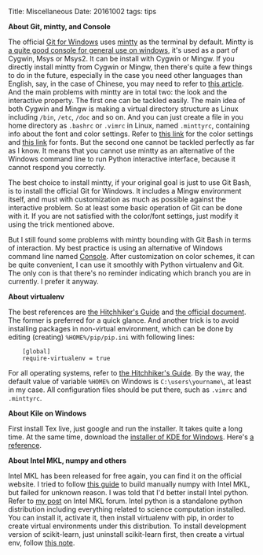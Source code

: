 Title: Miscellaneous
Date: 20161002
tags: tips


**About Git, mintty, and Console**

The official [Git for Windows](https://git-scm.com/download/win) uses [mintty](https://mintty.github.io/) as the terminal by default. 
Mintty is [a quite good console for general use on windows](https://chadaustin.me/2009/10/reasons-why-mintty-is-the-best-terminal-on-windows/), 
it's used as a part of Cygwin, Msys or Msys2. It can be install with Cygwin or Mingw. 
If you directly install mintty from Cygwin or Mingw, then there's quite a few things to do in the future, especially in the case you need 
other languages than English, say, in the case of Chinese, you may need to refer to [this article](https://jerry2yang.wordpress.com/2011/08/30/mintty-%E5%8F%AF%E4%BB%A5%E5%9C%A8windows-%E4%BD%9C%E6%A5%AD%E7%B3%BB%E7%B5%B1%E4%B8%8A%E9%81%8B%E8%A1%8C%E9%9D%9E%E5%B8%B8%E4%B8%8D%E9%8C%AF%E7%9A%84console/). 
And the main problems with mintty are in total two: the look and the interactive property. 
The first one can be tackled easily. 
The main idea of both Cygwin and Mingw is making a virtual directory structure as Linux including `/bin`, `/etc`, `/doc` and so on. 
And you can just create a file in you home directory as `.bashrc` or `.vimrc` in Linux, named `.minttyrc`, containing info about the font and color settings. 
Refer to [this link](http://ciembor.github.io/4bit/#) for the color settings and [this link](https://www.trueneutral.eu/2014/win-proper-term.html) for fonts.
But the second one cannot be tackled perfectly as far as I know. 
It means that you cannot use mintty as an alternative of the Windows command line to run Python interactive interface, because it cannot respond you correctly. 

The best choice to install mintty, if your original goal is just to use Git Bash, is to install the official Git for Windows. 
It includes a Mingw environment itself, and must with customization as much as possible against the interactive problem. 
So at least some basic operation of Git can be done with it. 
If you are not satisfied with the color/font settings, just modify it using the trick mentioned above. 

But I still found some problems with mintty bounding with Git Bash in terms of interaction. 
My best practice is using an alternative of Windows command line named [Console](http://www.hanselman.com/blog/Console2ABetterWindowsCommandPrompt.aspx). 
After customization on color schemes, it can be quite convenient, I can use it smoothly with Python virtualenv and Git. 
The only con is that there's no reminder indicating which branch you are in currently. 
I prefer it anyway. 

**About virtualenv**

The best references are [the Hitchhiker's Guide](http://docs.python-guide.org/en/latest/dev/virtualenvs/) and 
[the official document](https://virtualenv.readthedocs.io/en/latest/userguide/). 
The former is preferred for a quick glance. 
And another trick is to avoid installing packages in non-virtual environment, which can be done by 
editing (creating) `%HOME%/pip/pip.ini` with following lines:

		[global]
		require-virtualenv = true
For all operating systems, refer to [the Hitchhiker's Guide](http://docs.python-guide.org/en/latest/dev/pip-virtualenv/). 
By the way, the default value of variable `%HOME%` on Windows is `C:\users\yourname\`, at least in my case. 
All configuration files should be put there, such as `.vimrc` and `.minttyrc`. 


**About Kile on Windows**

First install Tex live, just google and run the installer. It takes quite a long time.
At the same time, download the [installer of KDE for Windows](http://download.kde.org/stable/kdewin/installer/kdewin-installer-gui-latest.exe.mirrorlist). Here's [a reference](http://kile.sourceforge.net/wiki/index.php?title=KileOnWindows).


**About Intel MKL, numpy and others**

Intel MKL has been released for free again, you can find it on the official website. 
I tried to follow [this guide](https://software.intel.com/en-us/articles/building-numpyscipy-with-intel-mkl-and-intel-fortran-on-windows) to build manually numpy with Intel MKL, but failed for unknown reason. 
I was told that I'd better install Intel python. Refer to [my post](https://software.intel.com/en-us/comment/1886592#comment-1886592) on Intel MKL forum. 
Intel python is a standalone python distribution including everything related to science computation installed. 
You can install it, activate it, then install virtualenv with pip, in order to create virtual environments under this distribution. 
To install development version of scikit-learn, just uninstall scikit-learn first, then create a virtual env, follow [this note](./notes-of-installing-the-development-version-of-scikit-learn.html).